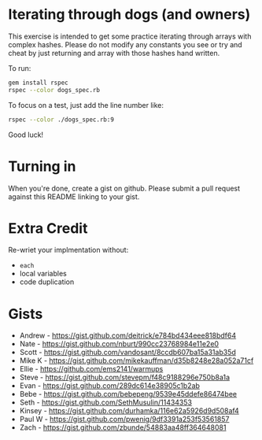 Iterating through dogs (and owners)
===

This exercise is intended to get some practice iterating through
arrays with complex hashes. Please do not modify any constants you see
or try and cheat by just returning and array with those hashes hand
written.

To run:

```bash
gem install rspec
rspec --color dogs_spec.rb
```

To focus on a test, just add the line number like:

```bash
rspec --color ./dogs_spec.rb:9
```

Good luck!

Turning in
===

When you're done, create a gist on github. Please submit a pull request against this README linking to your gist.

Extra Credit
===

Re-wriet your implmentation without:
* `each`
* local variables
* code duplication

Gists
===
* Andrew - https://gist.github.com/deitrick/e784bd434eee818bdf64
* Nate - https://gist.github.com/nburt/990cc23768984e11e2e0
* Scott - https://gist.github.com/vandosant/8ccdb607ba15a31ab35d
* Mike K - https://gist.github.com/mikekauffman/d35b8248e28a052a71cf
* Ellie - https://github.com/ems2141/warmups
* Steve - https://gist.github.com/stevepm/f48c9188296e750b8a1a
* Evan - https://gist.github.com/289dc614e38905c1b2ab
* Bebe - https://gist.github.com/bebepeng/9539e45ddefe86474bee
* Seth - https://gist.github.com/SethMusulin/11434353
* Kinsey - https://gist.github.com/durhamka/116e62a5926d9d508af4
* Paul W - https://gist.github.com/pwenig/9df3391a253f53561857
* Zach - https://gist.github.com/zbunde/54883aa48ff364648081

